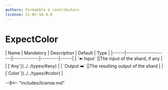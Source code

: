 ```yaml
---
authors: Formabble & contributors
license: CC-BY-SA-4.0
---
```



# ExpectColor

<div class="sh-parameters" markdown="1">
| Name | Mandatory | Description | Default | Type |
|------|---------------------|-------------|---------|------|
| `⬅️ Input` ||The input of the shard, if any | | [`Any`](../../types/#any) |
| `Output ➡️` ||The resulting output of the shard | | [`Color`](../../types/#color) |

</div>



--8<-- "includes/license.md"

